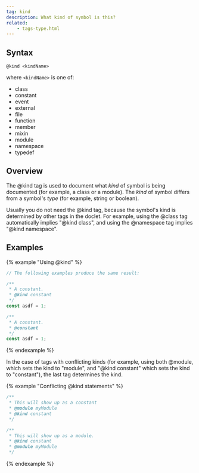 ```yaml
---
tag: kind
description: What kind of symbol is this?
related:
    - tags-type.html
---
```


## Syntax

`@kind <kindName>`

where `<kindName>` is one of:

+ class
+ constant
+ event
+ external
+ file
+ function
+ member
+ mixin
+ module
+ namespace
+ typedef


## Overview

The @kind tag is used to document what _kind_ of symbol is being documented (for example, a class or
a module). The _kind_ of symbol differs from a symbol's _type_ (for example, string or boolean).

Usually you do not need the @kind tag, because the symbol's kind is determined by other tags in the
doclet. For example, using the @class tag automatically implies "@kind class", and using the
@namespace tag implies "@kind namespace".


## Examples

{% example "Using @kind" %}

```js
// The following examples produce the same result:

/**
 * A constant.
 * @kind constant
 */
const asdf = 1;

/**
 * A constant.
 * @constant
 */
const asdf = 1;
```
{% endexample %}

In the case of tags with conflicting kinds (for example, using both @module, which sets the kind to
"module", and "@kind constant" which sets the kind to "constant"), the last tag determines the kind.

{% example "Conflicting @kind statements" %}

```js
/**
 * This will show up as a constant
 * @module myModule
 * @kind constant
 */

/**
 * This will show up as a module.
 * @kind constant
 * @module myModule
 */
```
{% endexample %}

